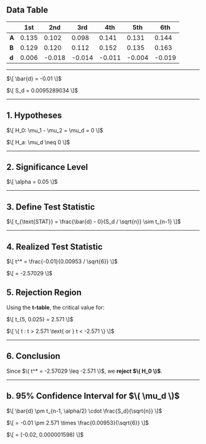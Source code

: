 ## Data Table

|   | 1st  | 2nd  | 3rd  | 4th  | 5th  | 6th  |
|---|------|------|------|------|------|------|
| **A** | 0.135 | 0.102 | 0.098 | 0.141 | 0.131 | 0.144 |
| **B** | 0.129 | 0.120 | 0.112 | 0.152 | 0.135 | 0.163 |
| **d** | 0.006 | -0.018 | -0.014 | -0.011 | -0.004 | -0.019 |

---


$\[
\bar{d} = -0.01
\]$

$\[
S_d = 0.0095289034
\]$

---

## 1. Hypotheses

$\[
H_0: \mu_1 - \mu_2 = \mu_d = 0
\]$

$\[
H_a: \mu_d \neq 0
\]$

---

## 2. Significance Level

$\[
\alpha = 0.05
\]$

---

## 3. Define Test Statistic

$\[
t_{\text{STAT}} = \frac{\bar{d} - 0}{S_d / \sqrt{n}} \sim t_{n-1}
\]$

---

## 4. Realized Test Statistic

$\[
t^* = \frac{-0.01}{0.00953 / \sqrt{6}}
\]$

$\[
= -2.57029
\]$ 

## 5. Rejection Region

Using the **t-table**, the critical value for:

$\[
t_{5, 0.025} = 2.571
\]$

$\[
\{ t : t > 2.571 \text{ or } t < -2.571 \}
\]$

---

## 6. Conclusion

Since $\( t^* = -2.57029 \leq -2.571 \)$, we **reject $\( H_0 \)$**.

---

## b. 95\% Confidence Interval for $\( \mu_d \)$

$\[
\bar{d} \pm t_{n-1, \alpha/2} \cdot \frac{S_d}{\sqrt{n}}
\]$

$\[
= -0.01 \pm 2.571 \times \frac{0.00953}{\sqrt{6}}
\]$

$\[
= (-0.02, 0.000001598)
\]$

